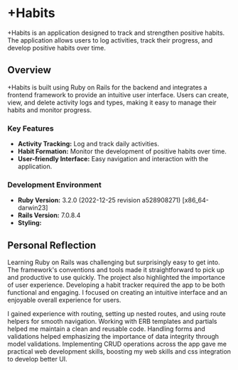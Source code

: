 # +Habits

+Habits is an application designed to track and strengthen positive habits. The application allows users to log activities, track their progress, and develop positive habits over time.

## Overview

+Habits is built using Ruby on Rails for the backend and integrates a frontend framework to provide an intuitive user interface. Users can create, view, and delete activity logs and types, making it easy to manage their habits and monitor progress.

### Key Features

- **Activity Tracking:** Log and track daily activities.
- **Habit Formation:** Monitor the development of positive habits over time.
- **User-friendly Interface:** Easy navigation and interaction with the application.

### Development Environment

- **Ruby Version:** 3.2.0 (2022-12-25 revision a528908271) [x86_64-darwin23]
- **Rails Version:** 7.0.8.4
- **Styling:**

## Personal Reflection

Learning Ruby on Rails was challenging but surprisingly easy to get into. The framework's conventions and tools made it straightforward to pick up and productive to use quickly. The project also highlighted the importance of user experience. Developing a habit tracker required the app to be both functional and engaging. I focused on creating an intuitive interface and an enjoyable overall experience for users.

I gained experience with routing, setting up nested routes, and using route helpers for smooth navigation. Working with ERB templates and partials helped me maintain a clean and reusable code. Handling forms and validations helped emphasizing the importance of data integrity through model validations. Implementing CRUD operations across the app gave me practical web development skills, boosting my web skills and css integration to develop better UI.


